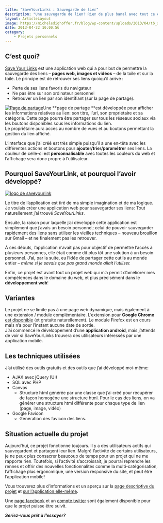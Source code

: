 ```yaml
---
title: "SaveYourLinks : Sauvegarde de lien"
description: "Une sauvegarde de lien? Rien de plus banal avec tout ce qui est déjà disponible dans nos navigateurs."
layout: ArticleLayout
image: https://micheledighoffer.fr/blog/wp-content/uploads/2013/04/tb_syl-800x288.png
date: 2013-04-22 10:00:56
category: 
    - Projets personnels
---
```


C’est quoi?
-----------

[Save Your Links](http://www.saveyourlink.fr) est une application web qui a pour but de permettre la sauvegarde des liens – **pages web, images et vidéos** – de la toile et sur la toile. Le principe est de retrouver ses liens quoiqu’il arrive :

*   Perte de ses liens favoris du navigateur
*   Ne pas être sur son ordinateur personnel
*   Retrouver un lien par son identifiant (sur la page de partage).

[![Page de partage](http://micheledighoffer.fr/blog/wp-content/uploads/2013/04/partage-300x97.jpg)](http://micheledighoffer.fr/blog/wp-content/uploads/2013/04/partage.jpg)Une **page de partage **est développée pour afficher les informations relatives au lien: son titre, l’url, son propriétaire et sa catégorie. Cette page pourra être partager sur tous les réseaux sociaux via les boutons disponibles sous les informations du lien.  
Le propriétaire aura accès au nombre de vues et au boutons permettant la gestion du lien affiché.

L’interface que j’ai créé est très simple puisqu’il a une en-tête avec les différentes actions et boutons pour **ajouter/trier/paramétrer** ses liens. La couleur de celle-ci est **personnalisable** avec toutes les couleurs du web et l’affichage sera donc propre à l’utilisateur.

Pourquoi SaveYourLink, et pourquoi l’avoir développé?
-----------------------------------------------------

[![logo de saveyourlink](http://micheledighoffer.fr/blog/wp-content/uploads/2013/04/logo-300x300.jpg)](http://micheledighoffer.fr/blog/wp-content/uploads/2013/04/logo.jpg)

Le titre de l’application est tiré de ma simple imagination et de ma logique. Je voulais créer une application web pour sauvegarder ses liens: Tout naturellement j’ai trouvé _SaveYourLinks_.

Ensuite, la raison pour laquelle j’ai développé cette application est simplement que j’avais un besoin personnel; celui de pouvoir sauvegarder rapidement des liens sans utiliser les vieilles techniques – nouveau brouillon sur Gmail – et ne finalement pas les retrouver.

À ces débuts, l’application n’avait pas pour objectif de permettre l’accès à plusieurs personnes, elle était comme dit plus tôt une solution à un besoin personnel. J’ai, par la suite, eu l’idée de partager cette outils au monde entier – _même si je savais que pas grand monde allait l’utiliser._

Enfin, ce projet est avant tout un projet web qui m’a permit d’améliorer mes compétences dans le domaine du web, et plus précisément dans le **développement web**!

Variantes
---------

Le projet ne se limite pas à une page web dynamique, mais également à une extension / module complémentaire. L’extension pour **Google Chrome** [est disponible](https://chrome.google.com/webstore/detail/saveyourlinks/egiojeldjmahpmdjkpgjcldldlpmgmmh?hl=fr) (et gratuite naturellement). Le module Firefox est en cours mais n’a pour l’instant aucune date de sortie.  
J’ai commencé le développement d’une **application android**, mais j’attends de voir si SaveYourLinks trouvera des utilisateurs intéressés par une application mobile.

**Les techniques utilisées**
----------------------------

J’ai utilisé des outils gratuits et des outils que j’ai développé moi-même:

*   AJAX avec jQuery (UI)
*   SQL avec PHP
*   Canvas
    *   Structure html générée par une classe que j’ai créé pour récupérer de façon homogène une structure html. Pour le cas des liens, on va générer une structure html différente pour chaque type de lien (page, image, vidéo)
*   Google Favicon
    *   Génération des favicon des liens.

Situation actuelle du projet
----------------------------

Aujourd’hui, ce projet fonctionne toujours. Il y a des utilisateurs actifs qui sauvegardent et partagent leur lien. Malgré l’activité de certains utilisateurs, je ne peux plus consacrer beaucoup de temps pour un projet qui ne me rapporte rien. Toutefois, si l’activité s’accroissait, je pourrai reprendre les rennes et offrir des nouvelles fonctionnalités comme la multi-catégorisation, l’affichage plus ergonomique, une version responsive du site, et peut être l’application mobile!

Vous trouverez plus d’informations et un aperçu sur la [page descriptive du projet](http://www.micheledighoffer.fr/portfolio.php?p=syl) et [sur l’application elle-même](http://www.saveyourlink.fr).

Une [page facebook](https://www.facebook.com/SaveYourLink) et un [compte twitter](https://twitter.com/SaveYourLink) sont également disponible pour que le projet puisse être suivit.

_**Seriez-vous prêt à l’essayer?**_
